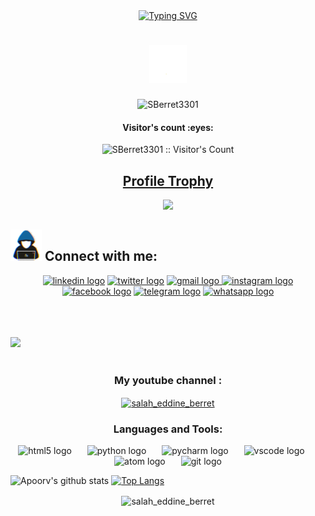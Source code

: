 <div align='center'>
<a href="https://git.io/typing-svg"><img src="https://readme-typing-svg.demolab.com?font=Yuji+Hentaigana+Akari&size=19&pause=1000&color=1B9781&background=30FFBF00&random=false&width=435&lines=Hello+everyone%2C+Welcome+with+me+" alt="Typing SVG" /></a>
</div>
<h1 align="center"> <a href="https://github.com/Kathryn-Jie"><a><img src="https://github.com/Kathryn-Jie/Kathryn-Jie/blob/main/wave.gif" width="60px" /></h1>
<p align="center"> <img src="https://komarev.com/ghpvc/?username=SBerret3301&label=Profile%20views&color=0e75b6&style=flat" alt="SBerret3301" /></p>
<h4 align="center">Visitor's count :eyes:</h4>

<p align="center"><img src="https://profile-counter.glitch.me/{SBerret3301}/count.svg" alt="SBerret3301 :: Visitor's Count" /></p>
<div align="center">
<a href="https://github.com/SBerret3301/github-profile-trophy"><h2>Profile Trophy</h2></a>
<a href="https://github.com/SBerret3301/github-profile-trophy">
  <img width=800 src="https://github-profile-trophy.vercel.app/?username=SBerret3301&column=8&theme=gruvbox&no-frame=true"/>
</a>
</div>


## <picture><img src = "https://github.com/0xAbdulKhalid/0xAbdulKhalid/raw/main/assets/mdImages/about_me.gif" width = 50px></picture> **Connect with me:**

<div align='center'>
  <a href="https://www.linkedin.com/in/salaheddine-berret-73a762260/"><img src="https://raw.githubusercontent.com/maurodesouza/profile-readme-generator/master/src/assets/icons/social/linkedin/default.svg" width="52" height="40" alt="linkedin logo"  /></a>
  <a href="https://twitter.com/SALAHEDDIN38731"><img src="https://raw.githubusercontent.com/maurodesouza/profile-readme-generator/master/src/assets/icons/social/twitter/default.svg" width="52" height="40" alt="twitter logo"  /></a>
  <a href="salaheddineberret@gmail.com"><img src="https://raw.githubusercontent.com/maurodesouza/profile-readme-generator/master/src/assets/icons/social/gmail/default.svg" width="52" height="40" alt="gmail logo"  />
  <a href="https://instagram.com/salah_eddine_berret?igshid=YTQwZjQ0NmI0OA=="><img src="https://raw.githubusercontent.com/maurodesouza/profile-readme-generator/master/src/assets/icons/social/instagram/default.svg" width="52" height="40" alt="instagram logo"  /></a>
  <a href="https://www.facebook.com/profile.php?id=100085899954894&mibextid=LQQJ4d"><img src="https://raw.githubusercontent.com/maurodesouza/profile-readme-generator/master/src/assets/icons/social/facebook/default.svg" width="52" height="40" alt="facebook logo"  /></a>
  <a href="https://t.me/salah3301"><img src="https://raw.githubusercontent.com/maurodesouza/profile-readme-generator/master/src/assets/icons/social/telegram/default.svg" width="52" height="40" alt="telegram logo"  /></a>
  <a href="https://wa.me/+212705163569"><img src="https://raw.githubusercontent.com/maurodesouza/profile-readme-generator/master/src/assets/icons/social/whatsapp/default.svg" width="52" height="40" alt="whatsapp logo"  /></a>
</div>

<br>
<br><br>

<img src="https://user-images.githubusercontent.com/73097560/115834477-dbab4500-a447-11eb-908a-139a6edaec5c.gif"><br><br>



<h3 align="center">My youtube channel :</h3>
<p align="center">
<a href="https://youtube.com/@TheKaleidoscope3301?feature=shared" target="_blank"><img align="center" src="https://raw.githubusercontent.com/rahuldkjain/github-profile-readme-generator/master/src/images/icons/Social/youtube.svg" alt="salah_eddine_berret" height="50" width="50" />
  
</a></p>

<h3 align="center">Languages and Tools:</h3>




<div align="center">
  <img src="https://cdn.jsdelivr.net/gh/devicons/devicon/icons/html5/html5-original.svg" height="50" alt="html5 logo"  />
  <img width="17" />
  <img src="https://cdn.jsdelivr.net/gh/devicons/devicon/icons/python/python-original.svg" height="50" alt="python logo"  />
  <img width="17" />
  <img src="https://cdn.jsdelivr.net/gh/devicons/devicon/icons/pycharm/pycharm-original.svg" height="50" alt="pycharm logo"  />
  <img width="17" />
  <img src="https://cdn.jsdelivr.net/gh/devicons/devicon/icons/vscode/vscode-original.svg" height="50" alt="vscode logo"  />
  <img width="17" />
  <img src="https://cdn.jsdelivr.net/gh/devicons/devicon/icons/atom/atom-original.svg" height="50" alt="atom logo"  />
  <img width="17" />
  <img src="https://cdn.jsdelivr.net/gh/devicons/devicon/icons/git/git-original.svg" height="50" alt="git logo"  />
</div>



![Apoorv's github stats](https://github-readme-stats.vercel.app/api?username=SBerret3301&show_icons=true&title_color=ffc857&icon_color=8ac926&text_color=daf7dc&bg_color=151515&hide=["stars"])
[![Top Langs](https://github-readme-stats.vercel.app/api/top-langs/?username=SBerret3301&layout=compact&text_color=daf7dc&bg_color=151515)](https://github.com/anuraghazra/github-readme-stats)


<p align='center'><img align="center" src="https://github-readme-streak-stats.herokuapp.com/?user=SBerret3301&" alt="salah_eddine_berret" /></p>
